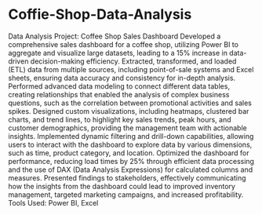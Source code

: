 # Coffie-Shop-Data-Analysis
Data Analysis Project: Coffee Shop Sales Dashboard
Developed a comprehensive sales dashboard for a coffee shop, utilizing Power BI to aggregate and visualize large datasets, leading to a 15% increase in data-driven decision-making efficiency.
Extracted, transformed, and loaded (ETL) data from multiple sources, including point-of-sale systems and Excel sheets, ensuring data accuracy and consistency for in-depth analysis.
Performed advanced data modeling to connect different data tables, creating relationships that enabled the analysis of complex business questions, such as the correlation between promotional activities and sales spikes.
Designed custom visualizations, including heatmaps, clustered bar charts, and trend lines, to highlight key sales trends, peak hours, and customer demographics, providing the management team with actionable insights.
Implemented dynamic filtering and drill-down capabilities, allowing users to interact with the dashboard to explore data by various dimensions, such as time, product category, and location.
Optimized the dashboard for performance, reducing load times by 25% through efficient data processing and the use of DAX (Data Analysis Expressions) for calculated columns and measures.
Presented findings to stakeholders, effectively communicating how the insights from the dashboard could lead to improved inventory management, targeted marketing campaigns, and increased profitability.
Tools Used: Power BI, Excel
